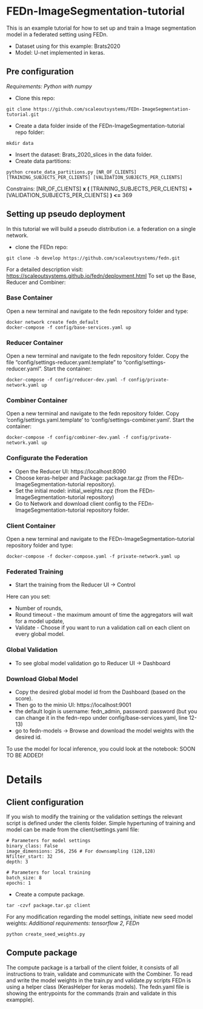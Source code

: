 # FEDn-ImageSegmentation-tutorial

This is an example tutorial for how to set up and train a Image segmentation model in a federated setting using FEDn. 
- Dataset using for this example: Brats2020
- Model: U-net implemented in keras.

## Pre configuration
*Requirements: Python with numpy*

- Clone this repo:
```
git clone https://github.com/scaleoutsystems/FEDn-ImageSegmentation-tutorial.git
```
- Create a data folder inside of the FEDn-ImageSegmentation-tutorial repo folder:
```
mkdir data
```
- Insert the dataset: Brats_2020_slices in the data folder.
- Create data partitions:
```
python create_data_partitions.py [NR_OF_CLIENTS] [TRAINING_SUBJECTS_PER_CLIENTS] [VALIDATION_SUBJECTS_PER_CLIENTS]
```
Constrains: \[NR_OF_CLIENTS] **x** **(** \[TRAINING_SUBJECTS_PER_CLIENTS] **+** \[VALIDATION_SUBJECTS_PER_CLIENTS] **)** **<=** 369


## Setting up pseudo deployment
In this tutorial we will build a pseudo distribution i.e. a federation on a single network.

- clone the FEDn repo:
```
git clone -b develop https://github.com/scaleoutsystems/fedn.git
```
For a detailed description visit: https://scaleoutsystems.github.io/fedn/deployment.html
To set up the Base, Reducer and Combiner:
### Base Container
Open a new terminal and navigate to the fedn repository folder and type:
```
docker network create fedn_default
docker-compose -f config/base-services.yaml up
```
### Reducer Container
Open a new terminal and navigate to the fedn repository folder.
Copy the file “config/settings-reducer.yaml.template” to “config/settings-reducer.yaml”.
Start the container:
```
docker-compose -f config/reducer-dev.yaml -f config/private-network.yaml up 
```
### Combiner Container
Open a new terminal and navigate to the fedn repository folder.
Copy ‘config/settings.yaml.template’ to ‘config/settings-combiner.yaml’.
Start the container:
```
docker-compose -f config/combiner-dev.yaml -f config/private-network.yaml up 
```
### Configurate the Federation
- Open the Reducer UI: https://localhost:8090
- Choose keras-helper and Package: package.tar.gz (from the FEDn-ImageSegmentation-tutorial repository).
- Set the initial model: initial_weights.npz (from the FEDn-ImageSegmentation-tutorial repository)
- Go to Network and download client config to the FEDn-ImageSegmentation-tutorial repository folder.

### Client Container
Open a new terminal and navigate to the FEDn-ImageSegmentation-tutorial repository folder and type:

```
docker-compose -f docker-compose.yaml -f private-network.yaml up 
```
### Federated Training
- Start the training from the Reducer UI -> Control

Here can you set: 
- Number of rounds, 
- Round timeout - the maximum amount of time the aggregators will wait for a model update,
- Validate - Choose if you want to run a validation call on each client on every global model.
### Global Validation
- To see global model validation go to Reducer UI -> Dashboard
### Download Global Model
- Copy the desired global model id from the Dashboard (based on the score).
- Then go to the minio UI: https://localhost:9001
- the default login is username: fedn_admin, password: password (but you can change it in the fedn-repo under config/base-services.yaml, line 12-13)
- go to fedn-models -> Browse and download the model weights with the desired id.

To use the model for local inference, you could look at the notebook: SOON TO BE ADDED!

# Details
## Client configuration
If you wish to modify the training or the validation settings the relevant script is defined under the clients folder. Simple hypertuning of training and model can be made from the client/settings.yaml file:
```
# Parameters for model settings
binary_class: False
image_dimensions: 256, 256 # For downsampling (128,128)
Nfilter_start: 32
depth: 3

# Parameters for local training
batch_size: 8
epochs: 1

```
- Create a compute package. 
```
tar -czvf package.tar.gz client

```
For any modification regarding the model settings, initiate new seed model weights:
*Additional requirements: tensorflow 2, FEDn*

```
python create_seed_weights.py 
```
## Compute package
The compute package is a tarball of the client folder, it consists of all instructions to train, validate and communicate with the Combiner.
To read and write the model weights in the train.py and validate.py scripts FEDn is using a helper class (KerasHelper for keras models).
The fedn.yaml file is showing the entrypoints for the commands (train and validate in this exampple).
